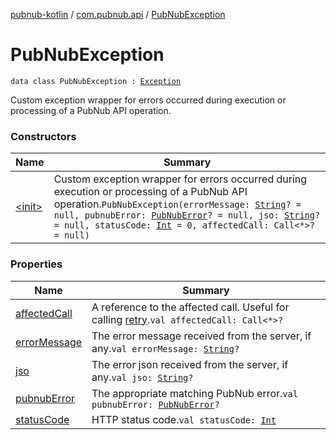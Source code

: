[pubnub-kotlin](../../index.md) / [com.pubnub.api](../index.md) / [PubNubException](./index.md)

# PubNubException

`data class PubNubException : `[`Exception`](https://kotlinlang.org/api/latest/jvm/stdlib/kotlin/-exception/index.html)

Custom exception wrapper for errors occurred during execution or processing of a PubNub API operation.

### Constructors

| Name | Summary |
|---|---|
| [&lt;init&gt;](-init-.md) | Custom exception wrapper for errors occurred during execution or processing of a PubNub API operation.`PubNubException(errorMessage: `[`String`](https://kotlinlang.org/api/latest/jvm/stdlib/kotlin/-string/index.html)`? = null, pubnubError: `[`PubNubError`](../-pub-nub-error/index.md)`? = null, jso: `[`String`](https://kotlinlang.org/api/latest/jvm/stdlib/kotlin/-string/index.html)`? = null, statusCode: `[`Int`](https://kotlinlang.org/api/latest/jvm/stdlib/kotlin/-int/index.html)` = 0, affectedCall: Call<*>? = null)` |

### Properties

| Name | Summary |
|---|---|
| [affectedCall](affected-call.md) | A reference to the affected call. Useful for calling [retry](../-endpoint/retry.md).`val affectedCall: Call<*>?` |
| [errorMessage](error-message.md) | The error message received from the server, if any.`val errorMessage: `[`String`](https://kotlinlang.org/api/latest/jvm/stdlib/kotlin/-string/index.html)`?` |
| [jso](jso.md) | The error json received from the server, if any.`val jso: `[`String`](https://kotlinlang.org/api/latest/jvm/stdlib/kotlin/-string/index.html)`?` |
| [pubnubError](pubnub-error.md) | The appropriate matching PubNub error.`val pubnubError: `[`PubNubError`](../-pub-nub-error/index.md)`?` |
| [statusCode](status-code.md) | HTTP status code.`val statusCode: `[`Int`](https://kotlinlang.org/api/latest/jvm/stdlib/kotlin/-int/index.html) |
